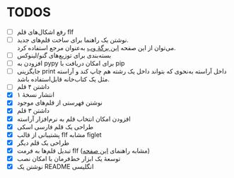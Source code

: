 # TODOS
- [ ] رفع اشکال‌های قلم flf
- [ ] نوشتن یک راهنما برای ساخت قلم‌های جدید.  
می‌توان از این صفحه [این برگهٔ وب](http://www.jave.de/figlet/figfont.html)  به‌عنوان مرجع استفاده کرد.
- [ ] بسته‌بندی برای توزیع‌های گنو/لینوکس
- [ ] افزودن به pypy برای امکان دریافت با pip
- [ ] جایگزینی print داخل آراسته به‌نحوی که بتواند داخل یک رشته هم چاپ کند و آراسته مثل یک کتاب‌خانه قابل‌استفاده باشد.
- [ ] داشتن ۴ قلم
- [X] انتشار نسخهٔ ۱
- [x] نوشتن فهرستی از قلم‌های موجود
- [x] داشتن ۳ قلم
- [x] افزودن امکان انتخاب قلم به نرم‌افزار آراسته
- [x] طراحی یک قلم فارسی اسکی
- [x] پشتیبانی از قالب flf مشابه figlet
- [x] طراحی یک قلم دیگر
- [x] تبدیل قلم‌ها به فرمت flf  (مشابه راهنمای [این صفحه](https://github.com/Marak/asciimo/issues/3))
- [x] توسعهٔ یک ابزار خط‌فرمان با امکان نصب
- [x] نوشتن یک README انگلیسی

